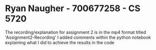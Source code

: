 # Ryan Naugher - 700677258 - CS 5720
The recording/explanation for assignment 2 is in the mp4 format titled 'Assignment2-Recording'
I added comments within the python notebook explaining what I did to achieve the results in the code
